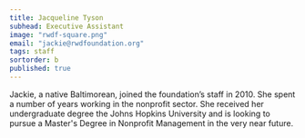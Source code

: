```yaml
---
title: Jacqueline Tyson
subhead: Executive Assistant
image: "rwdf-square.png"
email: "jackie@rwdfoundation.org"
tags: staff
sortorder: b
published: true
---
```


Jackie, a native Baltimorean, joined the foundation’s staff in 2010. She spent a number of years working in the nonprofit sector. She received her undergraduate degree the Johns Hopkins University and is looking to pursue a Master's Degree in Nonprofit Management in the very near future.